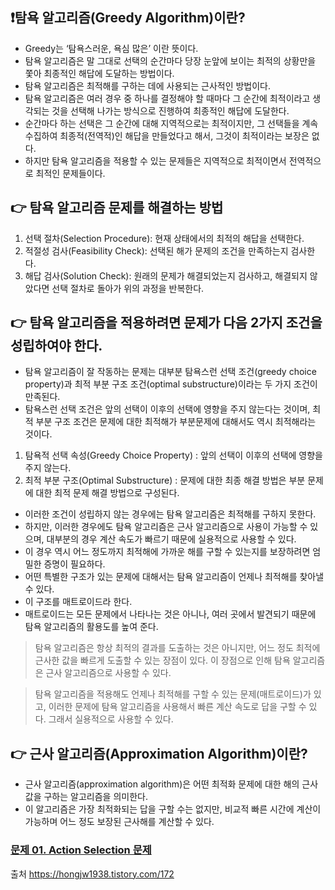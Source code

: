 ## ❗️탐욕 알고리즘(Greedy Algorithm)이란?  
- Greedy는 ‘탐욕스러운, 욕심 많은’ 이란 뜻이다.  
- 탐욕 알고리즘은 말 그대로 선택의 순간마다 당장 눈앞에 보이는 최적의 상황만을 쫓아 최종적인 해답에 도달하는 방법이다.  
- 탐욕 알고리즘은 최적해를 구하는 데에 사용되는 근사적인 방법이다.  
- 탐욕 알고리즘은 여러 경우 중 하나를 결정해야 할 때마다 그 순간에 최적이라고 생각되는 것을 선택해 나가는 방식으로 진행하여 최종적인 해답에 도달한다.  
- 순간마다 하는 선택은 그 순간에 대해 지역적으로는 최적이지만, 그 선택들을 계속 수집하여 최종적(전역적)인 해답을 만들었다고 해서, 그것이 최적이라는 보장은 없다.  
- 하지만 탐욕 알고리즘을 적용할 수 있는 문제들은 지역적으로 최적이면서 전역적으로 최적인 문제들이다.  
## 👉 탐욕 알고리즘 문제를 해결하는 방법  
1. 선택 절차(Selection Procedure): 현재 상태에서의 최적의 해답을 선택한다.  
2. 적절성 검사(Feasibility Check): 선택된 해가 문제의 조건을 만족하는지 검사한다.  
3. 해답 검사(Solution Check): 원래의 문제가 해결되었는지 검사하고, 해결되지 않았다면 선택 절차로 돌아가 위의 과정을 반복한다.  
## 👉 탐욕 알고리즘을 적용하려면 문제가 다음 2가지 조건을 성립하여야 한다.  
- 탐욕 알고리즘이 잘 작동하는 문제는 대부분 탐욕스런 선택 조건(greedy choice property)과 최적 부분 구조 조건(optimal substructure)이라는 두 가지 조건이 만족된다.  
- 탐욕스런 선택 조건은 앞의 선택이 이후의 선택에 영향을 주지 않는다는 것이며, 최적 부분 구조 조건은 문제에 대한 최적해가 부분문제에 대해서도 역시 최적해라는 것이다.  
1. 탐욕적 선택 속성(Greedy Choice Property) : 앞의 선택이 이후의 선택에 영향을 주지 않는다.  
2. 최적 부분 구조(Optimal Substructure) : 문제에 대한 최종 해결 방법은 부분 문제에 대한 최적 문제 해결 방법으로 구성된다.  
- 이러한 조건이 성립하지 않는 경우에는 탐욕 알고리즘은 최적해를 구하지 못한다.  
- 하지만, 이러한 경우에도 탐욕 알고리즘은 근사 알고리즘으로 사용이 가능할 수 있으며, 대부분의 경우 계산 속도가 빠르기 때문에 실용적으로 사용할 수 있다.  
- 이 경우 역시 어느 정도까지 최적해에 가까운 해를 구할 수 있는지를 보장하려면 엄밀한 증명이 필요하다.  
- 어떤 특별한 구조가 있는 문제에 대해서는 탐욕 알고리즘이 언제나 최적해를 찾아낼 수 있다.  
- 이 구조를 매트로이드라 한다.  
- 매트로이드는 모든 문제에서 나타나는 것은 아니나, 여러 곳에서 발견되기 때문에 탐욕 알고리즘의 활용도를 높여 준다.  
> 탐욕 알고리즘은 항상 최적의 결과를 도출하는 것은 아니지만, 어느 정도 최적에 근사한 값을 빠르게 도출할 수 있는 장점이 있다. 이 장점으로 인해 탐욕 알고리즘은 근사 알고리즘으로 사용할 수 있다.  

> 탐욕 알고리즘을 적용해도 언제나 최적해를 구할 수 있는 문제(매트로이드)가 있고, 이러한 문제에 탐욕 알고리즘을 사용해서 빠른 계산 속도로 답을 구할 수 있다. 그래서 실용적으로 사용할 수 있다.  
## 👉 근사 알고리즘(Approximation Algorithm)이란?  
- 근사 알고리즘(approximation algorithm)은 어떤 최적화 문제에 대한 해의 근사값을 구하는 알고리즘을 의미한다.  
- 이 알고리즘은 가장 최적화되는 답을 구할 수는 없지만, 비교적 빠른 시간에 계산이 가능하며 어느 정도 보장된 근사해를 계산할 수 있다.  

### [문제 01. Action Selection 문제](01.md)
출처 https://hongjw1938.tistory.com/172
